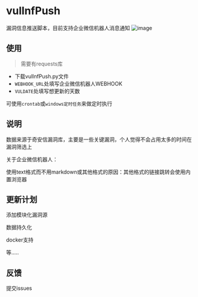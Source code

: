 # vulInfPush
漏洞信息推送脚本，目前支持企业微信机器人消息通知
![image](https://user-images.githubusercontent.com/125625659/224922268-88b404c4-dcab-46df-8410-cb94935e7960.png)

## 使用
> 需要有requests库
- 下载vulInfPush.py文件
- `WEBHOOK_URL`处填写企业微信机器人WEBHOOK
- `VULDATE`处填写想更新的天数

可使用`crontab`或`windows定时任务`来做定时执行

## 说明
数据来源于奇安信漏洞库，主要是一些关键漏洞，个人觉得不会占用太多的时间在漏洞筛选上

关于企业微信机器人：

使用text格式而不用markdown或其他格式的原因：其他格式的链接跳转会使用内置浏览器


## 更新计划
添加模块化漏洞源

数据持久化

docker支持

等.....


## 反馈
提交issues
